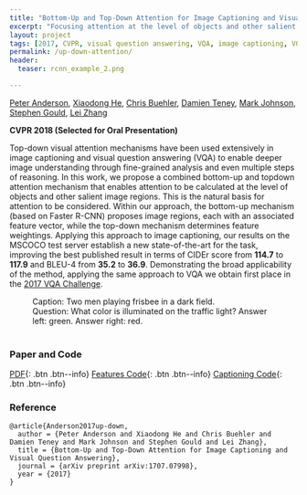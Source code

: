 ```yaml
---
title: "Bottom-Up and Top-Down Attention for Image Captioning and Visual Question Answering"
excerpt: "Focusing attention at the level of objects and other salient image regions."
layout: project
tags: [2017, CVPR, visual question answering, VQA, image captioning, VQA challenge]
permalink: /up-down-attention/
header:
  teaser: rcnn_example_2.png

---
```


[Peter Anderson](/), [Xiaodong He](https://www.microsoft.com/en-us/research/people/xiaohe/), [Chris Buehler](https://www.linkedin.com/in/christopher-buehler-3656a29), [Damien Teney](https://www.damienteney.info/), [Mark Johnson](http://web.science.mq.edu.au/~mjohnson/), [Stephen Gould](http://users.cecs.anu.edu.au/~sgould/), [Lei Zhang](https://www.microsoft.com/en-us/research/people/leizhang/)

**CVPR 2018 (Selected for Oral Presentation)**

Top-down visual attention mechanisms have been used extensively in image captioning and visual question answering (VQA) to enable deeper image understanding through fine-grained analysis and even multiple steps of reasoning. In this work, we propose a combined bottom-up and topdown attention mechanism that enables attention to be calculated at the level of objects and other salient image regions. This is the natural basis for attention to be considered. Within our approach, the bottom-up mechanism (based on Faster R-CNN) proposes image regions, each with an associated feature vector, while the top-down mechanism determines feature weightings. Applying this approach to image captioning, our results on the MSCOCO test server establish a new state-of-the-art for the task, improving the best published result in terms of CIDEr score from **114.7** to **117.9** and BLEU-4 from **35.2** to **36.9**. Demonstrating the broad applicability of the method, applying the same approach to VQA we obtain first place in the [2017 VQA Challenge](http://www.visualqa.org/workshop.html). 

<figure class="align-center"> 
  <figcaption>Caption: Two men playing frisbee in a dark field.</figcaption>
  <img src="{{ site.url }}{{ site.baseurl }}/images/20459.png" alt="">
  <figcaption>Question: What color is illuminated on the traffic light? Answer left: green. Answer right: red.</figcaption>
  <img src="{{ site.url }}{{ site.baseurl }}/images/vqa_527379.png" alt="" style="max-width: 47%;">
  <img src="{{ site.url }}{{ site.baseurl }}/images/vqa_27756.png" alt="" style="max-width: 47%;">
</figure>

### Paper and Code

[PDF](/images/1707.07998-up-down.pdf){: .btn .btn--info}
[Features Code](https://github.com/peteanderson80/bottom-up-attention){: .btn .btn--info}
[Captioning Code](https://github.com/peteanderson80/Up-Down-Captioner){: .btn .btn--info}


### Reference
```
@article{Anderson2017up-down,
  author = {Peter Anderson and Xiaodong He and Chris Buehler and Damien Teney and Mark Johnson and Stephen Gould and Lei Zhang},
  title = {Bottom-Up and Top-Down Attention for Image Captioning and Visual Question Answering},
  journal = {arXiv preprint arXiv:1707.07998},
  year = {2017}
}
```


